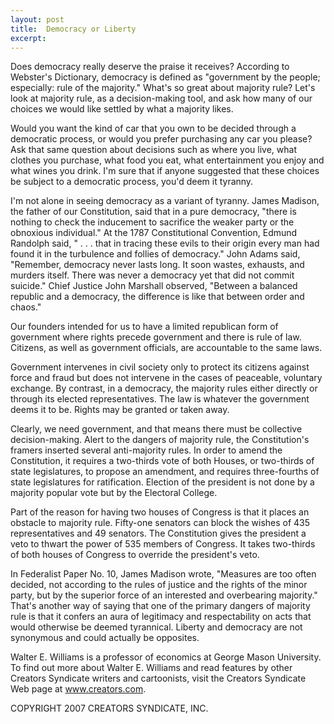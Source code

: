 ```yaml
---
layout: post
title:  Democracy or Liberty
excerpt:
---
```


Does democracy really deserve the praise it receives? According to Webster's Dictionary, democracy is defined as "government by the people; especially: rule of the majority." What's so great about majority rule? Let's look at majority rule, as a decision-making tool, and ask how many of our choices we would like settled by what a majority likes.

Would you want the kind of car that you own to be decided through a democratic process, or would you prefer purchasing any car you please? Ask that same question about decisions such as where you live, what clothes you purchase, what food you eat, what entertainment you enjoy and what wines you drink. I'm sure that if anyone suggested that these choices be subject to a democratic process, you'd deem it tyranny.

I'm not alone in seeing democracy as a variant of tyranny. James Madison, the father of our Constitution, said that in a pure democracy, "there is nothing to check the inducement to sacrifice the weaker party or the obnoxious individual." At the 1787 Constitutional Convention, Edmund Randolph said, " . . . that in tracing these evils to their origin every man had found it in the turbulence and follies of democracy." John Adams said, "Remember, democracy never lasts long. It soon wastes, exhausts, and murders itself. There was never a democracy yet that did not commit suicide." Chief Justice John Marshall observed, "Between a balanced republic and a democracy, the difference is like that between order and chaos."

Our founders intended for us to have a limited republican form of government where rights precede government and there is rule of law. Citizens, as well as government officials, are accountable to the same laws.

 Government intervenes in civil society only to protect its citizens against force and fraud but does not intervene in the cases of peaceable, voluntary exchange. By contrast, in a democracy, the majority rules either directly or through its elected representatives. The law is whatever the government deems it to be. Rights may be granted or taken away.

Clearly, we need government, and that means there must be collective decision-making. Alert to the dangers of majority rule, the Constitution's framers inserted several anti-majority rules. In order to amend the Constitution, it requires a two-thirds vote of both Houses, or two-thirds of state legislatures, to propose an amendment, and requires three-fourths of state legislatures for ratification. Election of the president is not done by a majority popular vote but by the Electoral College.

Part of the reason for having two houses of Congress is that it places an obstacle to majority rule. Fifty-one senators can block the wishes of 435 representatives and 49 senators. The Constitution gives the president a veto to thwart the power of 535 members of Congress. It takes two-thirds of both houses of Congress to override the president's veto.

In Federalist Paper No. 10, James Madison wrote, "Measures are too often decided, not according to the rules of justice and the rights of the minor party, but by the superior force of an interested and overbearing majority." That's another way of saying that one of the primary dangers of majority rule is that it confers an aura of legitimacy and respectability on acts that would otherwise be deemed tyrannical. Liberty and democracy are not synonymous and could actually be opposites.

Walter E. Williams is a professor of economics at George Mason University. To find out more about Walter E. Williams and read features by other Creators Syndicate writers and cartoonists, visit the Creators Syndicate Web page at www.creators.com.

COPYRIGHT 2007 CREATORS SYNDICATE, INC.
